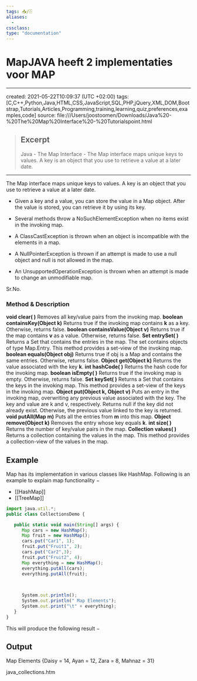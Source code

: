 ```yaml
---
tags: 📥️/🗄 
aliases:
  - 
cssclass: 
type: "documentation"
---
```

# MapJAVA heeft 2 implementaties voor MAP
---
created: 2021-05-22T10:09:37 (UTC +02:00)
tags: [C,C++,Python,Java,HTML,CSS,JavaScript,SQL,PHP,jQuery,XML,DOM,Bootstrap,Tutorials,Articles,Programming,training,learning,quiz,preferences,examples,code]
source: file:///Users/joostoomen/Downloads/Java%20-%20The%20Map%20Interface%20-%20Tutorialspoint.html

> ## Excerpt
> Java - The Map Interface - The Map interface maps unique keys to values. A key is an object that you use to retrieve a value at a later date.

___

The Map interface maps unique keys to values. A key is an object that you use to retrieve a value at a later date.

-   Given a key and a value, you can store the value in a Map object. After the value is stored, you can retrieve it by using its key.
    
-   Several methods throw a NoSuchElementException when no items exist in the invoking map.
    
-   A ClassCastException is thrown when an object is incompatible with the elements in a map.
    
-   A NullPointerException is thrown if an attempt is made to use a null object and null is not allowed in the map.
    
-   An UnsupportedOperationException is thrown when an attempt is made to change an unmodifiable map.
    

Sr.No.

### Method & Description

**void clear( )** Removes all key/value pairs from the invoking map.
**boolean containsKey(Object k)** Returns true if the invoking map contains **k** as a key. Otherwise, returns false.
**boolean containsValue(Object v)** Returns true if the map contains **v** as a value. Otherwise, returns false.
**Set entrySet( )** Returns a Set that contains the entries in the map. The set contains objects of type Map.Entry. This method provides a set-view of the invoking map.
**boolean equals(Object obj)** Returns true if obj is a Map and contains the same entries. Otherwise, returns false.
**Object get(Object k)** Returns the value associated with the key **k**.
**int hashCode( )** Returns the hash code for the invoking map.
**boolean isEmpty( )** Returns true if the invoking map is empty. Otherwise, returns false.
**Set keySet( )** Returns a Set that contains the keys in the invoking map. This method provides a set-view of the keys in the invoking map.
**Object put(Object k, Object v)** Puts an entry in the invoking map, overwriting any previous value associated with the key. The key and value are k and v, respectively. Returns null if the key did not already exist. Otherwise, the previous value linked to the key is returned.
**void putAll(Map m)** Puts all the entries from **m** into this map.
**Object remove(Object k)** Removes the entry whose key equals **k**.
**int size( )** Returns the number of key/value pairs in the map.
**Collection values( )** Returns a collection containing the values in the map. This method provides a collection-view of the values in the map.

## Example

Map has its implementation in various classes like HashMap. Following is an example to explain map functionality −
- [[HashMap]]
- [[TreeMap]]

```js
import java.util.*;
public class CollectionsDemo {

   public static void main(String[] args) {
      Map cars = new HashMap(); 
      Map fruit = new HashMap(); 
      cars.put("Car1", 1);
      fruit.put("Fruit1", 2);
      cars.put("Car2",3);
      fruit.put("Fruit2", 4);
      Map everything = new HashMap();
      everything.putAll(cars);
      everything.putAll(fruit);
      
      

      System.out.println();
      System.out.println(" Map Elements");
      System.out.print("\t" + everything);
   }
}
```

This will produce the following result −

## Output

Map Elements
{Daisy = 14, Ayan = 12, Zara = 8, Mahnaz = 31}

java\_collections.htm

